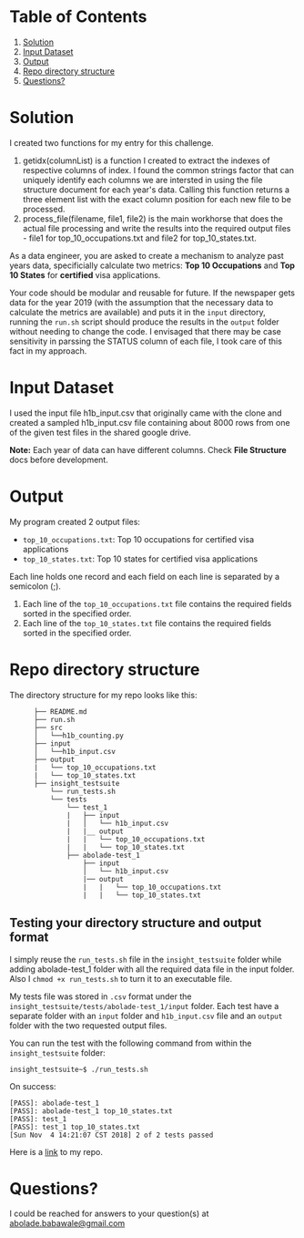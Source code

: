 # Table of Contents
1. [Solution](README.md#solution)
2. [Input Dataset](README.md#input-dataset)
3. [Output](README.md#output)
4. [Repo directory structure](README.md#repo-directory-structure)
5. [Questions?](README.md#questions?)

# Solution

I created two functions for my entry for this challenge.
1. getidx(columnList) is a function I created to extract the indexes of respective columns of index. I found the common strings factor that can uniquely identify each columns we are intersted in using the file structure document for each year's data. Calling this function returns a three element list with the exact column position for each new file to be processed.
2. process_file(filename, file1, file2) is the main workhorse that does the actual file processing and write the results into the required output files - file1 for top_10_occupations.txt and file2 for top_10_states.txt.

As a data engineer, you are asked to create a mechanism to analyze past years data, specificially calculate two metrics: **Top 10 Occupations** and **Top 10 States** for **certified** visa applications.

Your code should be modular and reusable for future. If the newspaper gets data for the year 2019 (with the assumption that the necessary data to calculate the metrics are available) and puts it in the `input` directory, running the `run.sh` script should produce the results in the `output` folder without needing to change the code. I envisaged that there may be case sensitivity in parssing the STATUS column of each file, I took care of this fact in my approach.

# Input Dataset

I used the input file h1b_input.csv that originally came with the clone and  created a sampled h1b_input.csv file containing about 8000 rows from one of the given test files in the shared google drive.

**Note:** Each year of data can have different columns. Check **File Structure** docs before development. 

# Output 

My program created 2 output files:
* `top_10_occupations.txt`: Top 10 occupations for certified visa applications
* `top_10_states.txt`: Top 10 states for certified visa applications

Each line holds one record and each field on each line is separated by a semicolon (;).

1. Each line of the `top_10_occupations.txt` file contains the required fields sorted in the specified order.
2. Each line of the `top_10_states.txt` file contains the required fields sorted in the specified order.


# Repo directory structure

The directory structure for my repo looks like this:
```
      ├── README.md 
      ├── run.sh
      ├── src
      │   └──h1b_counting.py
      ├── input
      │   └──h1b_input.csv
      ├── output
      |   └── top_10_occupations.txt
      |   └── top_10_states.txt
      ├── insight_testsuite
          └── run_tests.sh
          └── tests
              └── test_1
              |   ├── input
              |   │   └── h1b_input.csv
              |   |__ output
              |   |   └── top_10_occupations.txt
              |   |   └── top_10_states.txt
              ├── abolade-test_1
                  ├── input
                  │   └── h1b_input.csv
                  |── output
                  |   |   └── top_10_occupations.txt
                  |   |   └── top_10_states.txt
```

## Testing your directory structure and output format

I simply reuse the `run_tests.sh` file in the `insight_testsuite` folder while adding abolade-test_1 folder with all the required data file in the input folder. Also I `chmod +x run_tests.sh` to turn it to an executable file.

My tests file was stored in `.csv` format under the `insight_testsuite/tests/abolade-test_1/input` folder. Each test have a separate folder with an `input` folder and `h1b_input.csv` file and an `output` folder with the two requested output files.

You can run the test with the following command from within the `insight_testsuite` folder:

    insight_testsuite~$ ./run_tests.sh 

On success:

    [PASS]: abolade-test_1 
    [PASS]: abolade-test_1 top_10_states.txt
    [PASS]: test_1 
    [PASS]: test_1 top_10_states.txt
    [Sun Nov  4 14:21:07 CST 2018] 2 of 2 tests passed


Here is a <a href="https://github.com/aboladebaba/abolade-h1b_statistics">link</a> to my repo.

# Questions?
I could be reached for answers to your question(s) at abolade.babawale@gmail.com
